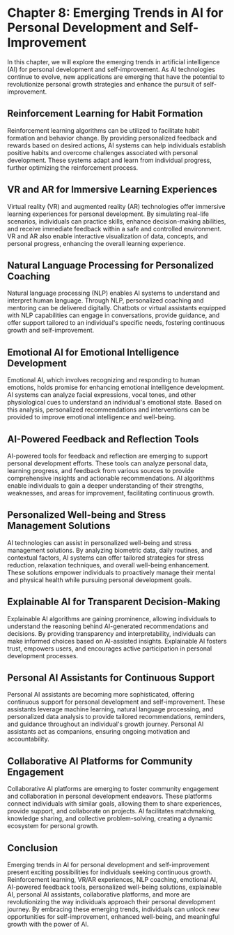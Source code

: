 Chapter 8: Emerging Trends in AI for Personal Development and Self-Improvement
==============================================================================

In this chapter, we will explore the emerging trends in artificial intelligence (AI) for personal development and self-improvement. As AI technologies continue to evolve, new applications are emerging that have the potential to revolutionize personal growth strategies and enhance the pursuit of self-improvement.

Reinforcement Learning for Habit Formation
------------------------------------------

Reinforcement learning algorithms can be utilized to facilitate habit formation and behavior change. By providing personalized feedback and rewards based on desired actions, AI systems can help individuals establish positive habits and overcome challenges associated with personal development. These systems adapt and learn from individual progress, further optimizing the reinforcement process.

VR and AR for Immersive Learning Experiences
--------------------------------------------

Virtual reality (VR) and augmented reality (AR) technologies offer immersive learning experiences for personal development. By simulating real-life scenarios, individuals can practice skills, enhance decision-making abilities, and receive immediate feedback within a safe and controlled environment. VR and AR also enable interactive visualization of data, concepts, and personal progress, enhancing the overall learning experience.

Natural Language Processing for Personalized Coaching
-----------------------------------------------------

Natural language processing (NLP) enables AI systems to understand and interpret human language. Through NLP, personalized coaching and mentoring can be delivered digitally. Chatbots or virtual assistants equipped with NLP capabilities can engage in conversations, provide guidance, and offer support tailored to an individual's specific needs, fostering continuous growth and self-improvement.

Emotional AI for Emotional Intelligence Development
---------------------------------------------------

Emotional AI, which involves recognizing and responding to human emotions, holds promise for enhancing emotional intelligence development. AI systems can analyze facial expressions, vocal tones, and other physiological cues to understand an individual's emotional state. Based on this analysis, personalized recommendations and interventions can be provided to improve emotional intelligence and well-being.

AI-Powered Feedback and Reflection Tools
----------------------------------------

AI-powered tools for feedback and reflection are emerging to support personal development efforts. These tools can analyze personal data, learning progress, and feedback from various sources to provide comprehensive insights and actionable recommendations. AI algorithms enable individuals to gain a deeper understanding of their strengths, weaknesses, and areas for improvement, facilitating continuous growth.

Personalized Well-being and Stress Management Solutions
-------------------------------------------------------

AI technologies can assist in personalized well-being and stress management solutions. By analyzing biometric data, daily routines, and contextual factors, AI systems can offer tailored strategies for stress reduction, relaxation techniques, and overall well-being enhancement. These solutions empower individuals to proactively manage their mental and physical health while pursuing personal development goals.

Explainable AI for Transparent Decision-Making
----------------------------------------------

Explainable AI algorithms are gaining prominence, allowing individuals to understand the reasoning behind AI-generated recommendations and decisions. By providing transparency and interpretability, individuals can make informed choices based on AI-assisted insights. Explainable AI fosters trust, empowers users, and encourages active participation in personal development processes.

Personal AI Assistants for Continuous Support
---------------------------------------------

Personal AI assistants are becoming more sophisticated, offering continuous support for personal development and self-improvement. These assistants leverage machine learning, natural language processing, and personalized data analysis to provide tailored recommendations, reminders, and guidance throughout an individual's growth journey. Personal AI assistants act as companions, ensuring ongoing motivation and accountability.

Collaborative AI Platforms for Community Engagement
---------------------------------------------------

Collaborative AI platforms are emerging to foster community engagement and collaboration in personal development endeavors. These platforms connect individuals with similar goals, allowing them to share experiences, provide support, and collaborate on projects. AI facilitates matchmaking, knowledge sharing, and collective problem-solving, creating a dynamic ecosystem for personal growth.

Conclusion
----------

Emerging trends in AI for personal development and self-improvement present exciting possibilities for individuals seeking continuous growth. Reinforcement learning, VR/AR experiences, NLP coaching, emotional AI, AI-powered feedback tools, personalized well-being solutions, explainable AI, personal AI assistants, collaborative platforms, and more are revolutionizing the way individuals approach their personal development journey. By embracing these emerging trends, individuals can unlock new opportunities for self-improvement, enhanced well-being, and meaningful growth with the power of AI.
